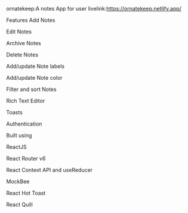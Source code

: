 ornatekeep:A notes App for user
livelink:https://ornatekeep.netlify.app/

Features
Add Notes

Edit Notes

Archive Notes

Delete Notes


Add/update Note labels


Add/update Note color

Filter and sort Notes

Rich Text Editor

Toasts

Authentication

Built using

ReactJS

React Router v6

React Context API and useReducer

MockBee


React Hot Toast

React Quill
